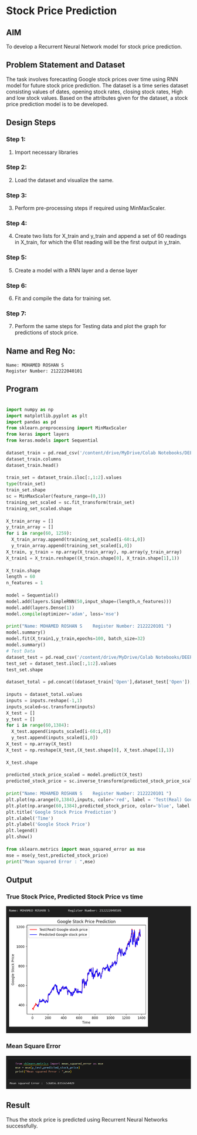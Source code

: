 # Stock Price Prediction

## AIM

To develop a Recurrent Neural Network model for stock price prediction.

## Problem Statement and Dataset

The task involves forecasting Google stock prices over time using RNN model for future stock price prediction. The dataset is a time series dataset consisting values of dates, opening stock rates, closing stock rates, High and low stock values. Based on the attributes given for the dataset, a stock price prediction model is to be developed.

## Design Steps

### Step 1:

1. Import necessary libraries

### Step 2:

2. Load the dataset and visualize the same.

### Step 3:

3. Perform pre-processing steps if required using MinMaxScaler.

### Step 4:

4. Create two lists for X_train and y_train and append a set of 60 readings in X_train, for which the 61st reading will be the first output in y_train.

### Step 5:

5. Create a model with a RNN layer and a dense layer

### Step 6:

6. Fit and compile the data for training set.

### Step 7:

7. Perform the same steps for Testing data and plot the graph for predictions of stock price.

## Name and Reg No: 

```
Name: MOHAMED ROSHAN S
Register Number: 212222040101

```

## Program


```py

import numpy as np
import matplotlib.pyplot as plt
import pandas as pd
from sklearn.preprocessing import MinMaxScaler
from keras import layers
from keras.models import Sequential

dataset_train = pd.read_csv('/content/drive/MyDrive/Colab Notebooks/DEEP LEARNING/ex5/trainset.csv')
dataset_train.columns
dataset_train.head()

train_set = dataset_train.iloc[:,1:2].values
type(train_set)
train_set.shape
sc = MinMaxScaler(feature_range=(0,1))
training_set_scaled = sc.fit_transform(train_set)
training_set_scaled.shape

X_train_array = []
y_train_array = []
for i in range(60, 1259):
  X_train_array.append(training_set_scaled[i-60:i,0])
  y_train_array.append(training_set_scaled[i,0])
X_train, y_train = np.array(X_train_array), np.array(y_train_array)
X_train1 = X_train.reshape((X_train.shape[0], X_train.shape[1],1))

X_train.shape
length = 60
n_features = 1

model = Sequential()
model.add(layers.SimpleRNN(50,input_shape=(length,n_features)))
model.add(layers.Dense(1))
model.compile(optimizer='adam', loss='mse')

print("Name: MOHAMED ROSHAN S    Register Number: 2122220101 ")
model.summary()
model.fit(X_train1,y_train,epochs=100, batch_size=32)
model.summary()
# Test Data
dataset_test = pd.read_csv('/content/drive/MyDrive/Colab Notebooks/DEEP LEARNING/ex5/testset.csv')
test_set = dataset_test.iloc[:,1:2].values
test_set.shape

dataset_total = pd.concat((dataset_train['Open'],dataset_test['Open']),axis=0)

inputs = dataset_total.values
inputs = inputs.reshape(-1,1)
inputs_scaled=sc.transform(inputs)
X_test = []
y_test = []
for i in range(60,1384):
  X_test.append(inputs_scaled[i-60:i,0])
  y_test.append(inputs_scaled[i,0])
X_test = np.array(X_test)
X_test = np.reshape(X_test,(X_test.shape[0], X_test.shape[1],1))

X_test.shape

predicted_stock_price_scaled = model.predict(X_test)
predicted_stock_price = sc.inverse_transform(predicted_stock_price_scaled)

print("Name: MOHAMED ROSHAN S    Register Number: 2122220101 ")
plt.plot(np.arange(0,1384),inputs, color='red', label = 'Test(Real) Google stock price')
plt.plot(np.arange(60,1384),predicted_stock_price, color='blue', label = 'Predicted Google stock price')
plt.title('Google Stock Price Prediction')
plt.xlabel('Time')
plt.ylabel('Google Stock Price')
plt.legend()
plt.show()

from sklearn.metrics import mean_squared_error as mse
mse = mse(y_test,predicted_stock_price)
print("Mean squared Error : ",mse)

```

## Output

### True Stock Price, Predicted Stock Price vs time

![alt](Screenshot%202024-03-31%20114055.png)

### Mean Square Error

![alt](Screenshot%202024-03-31%20114100.png)

## Result

Thus the stock price is predicted using Recurrent Neural Networks successfully.

